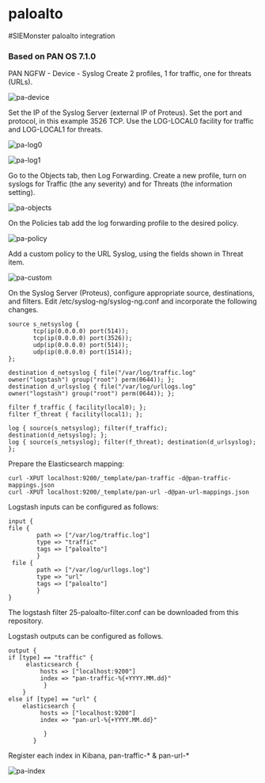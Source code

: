 # paloalto
#SIEMonster paloalto integration
### Based on PAN OS 7.1.0

PAN NGFW - Device - Syslog
Create 2 profiles, 1 for traffic, one for threats (URLs).

![pa-device](https://cloud.githubusercontent.com/assets/16313160/17761940/daf15704-654e-11e6-92ad-3678de208715.png)

Set the IP of the Syslog Server (external IP of Proteus). Set the port and protocol, in this example 3526 TCP.
Use the LOG-LOCAL0 facility for traffic and LOG-LOCAL1 for threats.

![pa-log0](https://cloud.githubusercontent.com/assets/16313160/17761937/daeca092-654e-11e6-8d32-8625c56b93f8.png)

![pa-log1](https://cloud.githubusercontent.com/assets/16313160/17761941/daf2203a-654e-11e6-9332-8d1ae6c52013.png)

Go to the Objects tab, then Log Forwarding. Create a new profile, turn on syslogs for Traffic (the any severity) and for Threats (the information setting).

![pa-objects](https://cloud.githubusercontent.com/assets/16313160/17761939/daefdc1c-654e-11e6-8d39-5e36331d57e8.png)

On the Policies tab add the log forwarding profile to the desired policy.

![pa-policy](https://cloud.githubusercontent.com/assets/16313160/17761938/daeca86c-654e-11e6-9b0f-1cb9256457a5.png)

Add a custom policy to the URL Syslog, using the fields shown in Threat item.

![pa-custom](https://cloud.githubusercontent.com/assets/16313160/17762730/93f5dc64-6556-11e6-8c55-079c27abc38d.png)

On the Syslog Server (Proteus), configure appropriate source, destinations, and filters.
Edit /etc/syslog-ng/syslog-ng.conf and incorporate the following changes.

```
source s_netsyslog {
       tcp(ip(0.0.0.0) port(514));
       tcp(ip(0.0.0.0) port(3526));
       udp(ip(0.0.0.0) port(514));
       udp(ip(0.0.0.0) port(1514));
};

destination d_netsyslog { file("/var/log/traffic.log" owner("logstash") group("root") perm(0644)); };
destination d_urlsyslog { file("/var/log/urllogs.log" owner("logstash") group("root") perm(0644)); };

filter f_traffic { facility(local0); };
filter f_threat { facility(local1); };

log { source(s_netsyslog); filter(f_traffic); destination(d_netsyslog); };
log { source(s_netsyslog); filter(f_threat); destination(d_urlsyslog); };
```
Prepare the Elasticsearch mapping:
```
curl -XPUT localhost:9200/_template/pan-traffic -d@pan-traffic-mappings.json
curl -XPUT localhost:9200/_template/pan-url -d@pan-url-mappings.json
```
Logstash inputs can be configured as follows:

```
input {
file {
        path => ["/var/log/traffic.log"]
        type => "traffic"
        tags => ["paloalto"]
        }
 file {
        path => ["/var/log/urllogs.log"]
        type => "url"
        tags => ["paloalto"]
        }
}
```
The logstash filter 25-paloalto-filter.conf can be downloaded from this repository.

Logstash outputs can be configured as follows.

```
output {
if [type] == "traffic" {
     elasticsearch {
         hosts => ["localhost:9200"]
         index => "pan-traffic-%{+YYYY.MM.dd}"
          }
    }
else if [type] == "url" {
    elasticsearch {
         hosts => ["localhost:9200"]
         index => "pan-url-%{+YYYY.MM.dd}"

          }
       }

```

Register each index in Kibana, pan-traffic-* & pan-url-*

![pa-index](https://cloud.githubusercontent.com/assets/16313160/17763077/877b29dc-6559-11e6-8578-f2701cb63511.png)
